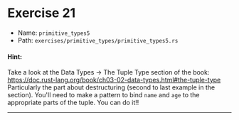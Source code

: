 # Exercise 21

- Name: ```primitive_types5```
- Path: ```exercises/primitive_types/primitive_types5.rs```
#### Hint: 

Take a look at the Data Types -> The Tuple Type section of the book:
https://doc.rust-lang.org/book/ch03-02-data-types.html#the-tuple-type
Particularly the part about destructuring (second to last example in the section).
You'll need to make a pattern to bind `name` and `age` to the appropriate parts
of the tuple. You can do it!!


---




